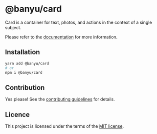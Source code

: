 # @banyu/card

Card is a container for text, photos, and actions in the context of a single subject.

Please refer to the [documentation](#) for more information.

## Installation

```sh
yarn add @banyu/card
# or
npm i @banyu/card
```

## Contribution

Yes please! See the
[contributing guidelines](https://github.com/muhamien/jala-design/blob/master/CONTRIBUTING.md)
for details.

## Licence

This project is licensed under the terms of the
[MIT license](https://github.com/muhamien/jala-design/blob/master/LICENSE).
